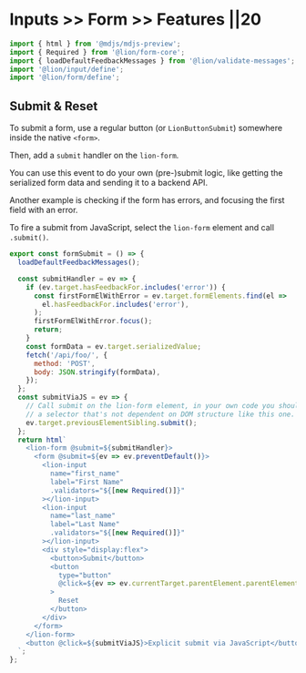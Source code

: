 # Inputs >> Form >> Features ||20

```js script
import { html } from '@mdjs/mdjs-preview';
import { Required } from '@lion/form-core';
import { loadDefaultFeedbackMessages } from '@lion/validate-messages';
import '@lion/input/define';
import '@lion/form/define';
```

## Submit & Reset

To submit a form, use a regular button (or `LionButtonSubmit`) somewhere inside the native `<form>`.

Then, add a `submit` handler on the `lion-form`.

You can use this event to do your own (pre-)submit logic, like getting the serialized form data and sending it to a backend API.

Another example is checking if the form has errors, and focusing the first field with an error.

To fire a submit from JavaScript, select the `lion-form` element and call `.submit()`.

```js preview-story
export const formSubmit = () => {
  loadDefaultFeedbackMessages();

  const submitHandler = ev => {
    if (ev.target.hasFeedbackFor.includes('error')) {
      const firstFormElWithError = ev.target.formElements.find(el =>
        el.hasFeedbackFor.includes('error'),
      );
      firstFormElWithError.focus();
      return;
    }
    const formData = ev.target.serializedValue;
    fetch('/api/foo/', {
      method: 'POST',
      body: JSON.stringify(formData),
    });
  };
  const submitViaJS = ev => {
    // Call submit on the lion-form element, in your own code you should use
    // a selector that's not dependent on DOM structure like this one.
    ev.target.previousElementSibling.submit();
  };
  return html`
    <lion-form @submit=${submitHandler}>
      <form @submit=${ev => ev.preventDefault()}>
        <lion-input
          name="first_name"
          label="First Name"
          .validators="${[new Required()]}"
        ></lion-input>
        <lion-input
          name="last_name"
          label="Last Name"
          .validators="${[new Required()]}"
        ></lion-input>
        <div style="display:flex">
          <button>Submit</button>
          <button
            type="button"
            @click=${ev => ev.currentTarget.parentElement.parentElement.parentElement.resetGroup()}
          >
            Reset
          </button>
        </div>
      </form>
    </lion-form>
    <button @click=${submitViaJS}>Explicit submit via JavaScript</button>
  `;
};
```
